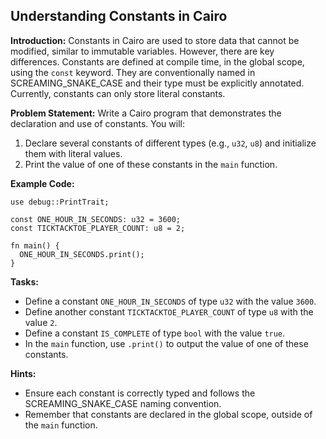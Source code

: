 ## Understanding Constants in Cairo

**Introduction:**
Constants in Cairo are used to store data that cannot be modified, similar to immutable variables. However, there are key differences. Constants are defined at compile time, in the global scope, using the `const` keyword. They are conventionally named in SCREAMING_SNAKE_CASE and their type must be explicitly annotated. Currently, constants can only store literal constants.

**Problem Statement:**
Write a Cairo program that demonstrates the declaration and use of constants. You will:

1. Declare several constants of different types (e.g., `u32`, `u8`) and initialize them with literal values.
2. Print the value of one of these constants in the `main` function.

**Example Code:**

```cairo
use debug::PrintTrait;

const ONE_HOUR_IN_SECONDS: u32 = 3600;
const TICKTACKTOE_PLAYER_COUNT: u8 = 2;

fn main() {
  ONE_HOUR_IN_SECONDS.print();
}
```

**Tasks:**

- Define a constant `ONE_HOUR_IN_SECONDS` of type `u32` with the value `3600`.
- Define another constant `TICKTACKTOE_PLAYER_COUNT` of type `u8` with the value `2`.
- Define a constant `IS_COMPLETE` of type `bool` with the value `true`.
- In the `main` function, use `.print()` to output the value of one of these constants.

**Hints:**

- Ensure each constant is correctly typed and follows the SCREAMING_SNAKE_CASE naming convention.
- Remember that constants are declared in the global scope, outside of the `main` function.
